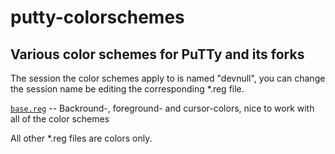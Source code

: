 putty-colorschemes
==================

Various color schemes for PuTTy and its forks
---------------------------------------------

The session the color schemes apply to is named "devnull", you can change the
session name be editing the corresponding \*.reg file.

[`base.reg`](irssi-scripts/tree/master/base.reg) -- Backround-, foreground-
and cursor-colors, nice to work with all of the color schemes

All other \*.reg files are colors only.
